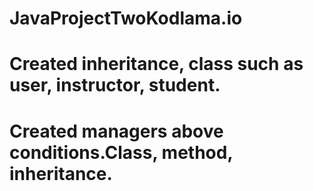 # JavaProjectTwoKodlama.io
# Created inheritance, class such as user, instructor, student.
# Created managers above conditions.Class, method, inheritance.
